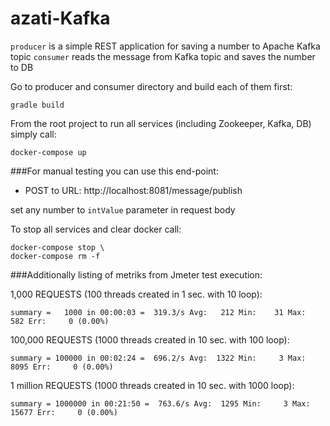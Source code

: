 azati-Kafka
===

`producer` is a simple REST application for saving a number to Apache Kafka topic
`consumer` reads the message from Kafka topic and saves the number to DB
 
Go to producer and consumer directory and build each of them first:

```
gradle build
```

From the root project to run all services (including Zookeeper, Kafka, DB) simply call:

```
docker-compose up
```

###For manual testing you can use this end-point:

- POST to URL:  http://localhost:8081/message/publish

set any number to `intValue` parameter in request body

To stop all services and clear docker call:

```
docker-compose stop \
docker-compose rm -f
```
###Additionally listing of metriks from Jmeter test execution:

1,000 REQUESTS (100 threads created in 1 sec. with 10 loop):
```
summary =   1000 in 00:00:03 =  319.3/s Avg:   212 Min:    31 Max:   582 Err:     0 (0.00%)
```

100,000 REQUESTS (1000 threads created in 10 sec. with 100 loop):
```
summary = 100000 in 00:02:24 =  696.2/s Avg:  1322 Min:     3 Max:  8095 Err:     0 (0.00%)
```

1 million REQUESTS (1000 threads created in 10 sec. with 1000 loop):
```
summary = 1000000 in 00:21:50 =  763.6/s Avg:  1295 Min:     3 Max: 15677 Err:     0 (0.00%)
```
